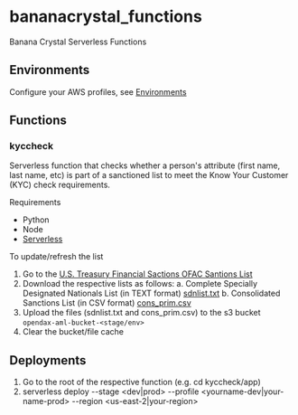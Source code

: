 # bananacrystal_functions

Banana Crystal Serverless Functions

## Environments

Configure your AWS profiles, see [Environments](https://github.com/BananaCrystal/environments)

## Functions

### kyccheck

Serverless function that checks whether a person's attribute (first name, last name, etc) is part of a sanctioned list to meet the Know Your Customer (KYC) check requirements.

Requirements

* Python
* Node
* [Serverless](https://www.serverless.com/framework/docs/getting-started/)

To update/refresh the list

1. Go to the  [U.S. Treasury Financial Sactions OFAC Santions List](https://home.treasury.gov/policy-issues/financial-sanctions/other-ofac-sanctions-lists)
2. Download the respective lists as follows:
   a. Complete Specially Designated Nationals List (in TEXT format) [sdnlist.txt](https://www.treasury.gov/ofac/downloads/sdnlist.txt)
   b. Consolidated Sanctions List (in CSV format) [cons_prim.csv](https://www.treasury.gov/ofac/downloads/consolidated/cons_prim.csv)
3. Upload the files (sdnlist.txt and cons_prim.csv) to the s3 bucket `opendax-aml-bucket-<stage/env>`
4. Clear the bucket/file cache

## Deployments

1. Go to the root of the respective function (e.g. cd kyccheck/app) 
2. serverless deploy --stage <dev|prod> --profile <yourname-dev|your-name-prod>  --region <us-east-2|your-region>
